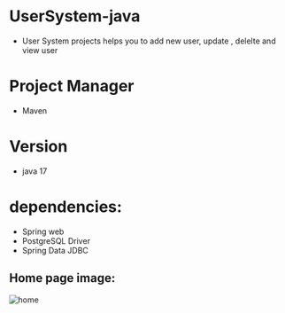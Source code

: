 # UserSystem-java
- User System projects helps you to add new user, update , delelte and view user 

# Project Manager
 - Maven
 
# Version
- java 17

# dependencies:
- Spring web
- PostgreSQL Driver
- Spring Data JDBC

## Home page image:
 
![home](https://github.com/NourhanSaeed707/UserSystem-java/assets/64387352/f471bb46-563e-4aed-aba9-e6d91b7b8af6)
